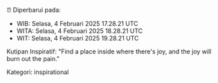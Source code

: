 ⏰ Diperbarui pada:
- WIB: Selasa, 4 Februari 2025 17.28.21 UTC
- WITA: Selasa, 4 Februari 2025 18.28.21 UTC
- WIT: Selasa, 4 Februari 2025 19.28.21 UTC

Kutipan Inspiratif:
"Find a place inside where there's joy, and the joy will burn out the pain."


Kategori: inspirational

